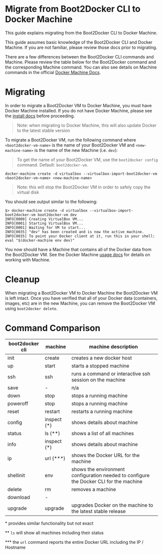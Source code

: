 # Migrate from Boot2Docker CLI to Docker Machine

This guide explains migrating from the Boot2Docker CLI to Docker Machine.

This guide assumes basic knowledge of the Boot2Docker CLI and Docker Machine.  If you are not familiar, please review those docs prior to migrating.

There are a few differences between the Boot2Docker CLI commands and Machine.  Please review the table below for the Boot2Docker command and the corresponding Machine command.  You can also see details on Machine commands in the official [Docker Machine Docs](http://docs.docker.com/machine/#subcommands).

# Migrating

In order to migrate a Boot2Docker VM to Docker Machine, you must have Docker Machine installed.  If you do not have Docker Machine, please see the [install docs](http://docs.docker.com/machine/#installation) before proceeding.

> Note: when migrating to Docker Machine, this will also update Docker to the latest stable version

To migrate a Boot2Docker VM, run the following command where `<boot2docker-vm-name>` is the name of your Boot2Docker VM and `<new-machine-name>` is the name of the new Machine (i.e. `dev`):

> To get the name of your Boot2Docker VM, use the `boot2docker config` command.  Default: `boot2docker-vm`.

```
docker-machine create -d virtualbox --virtualbox-import-boot2docker-vm <boot2docker-vm-name> <new-machine-name>
```

> Note: this will stop the Boot2Docker VM in order to safely copy the virtual disk

You should see output similar to the following:

```
$> docker-machine create -d virtualbox --virtualbox-import-boot2docker-vm boot2docker-vm dev
INFO[0000] Creating VirtualBox VM...                    
INFO[0001] Starting VirtualBox VM...                    
INFO[0001] Waiting for VM to start...                   
INFO[0035] "dev" has been created and is now the active machine. 
INFO[0035] To point your Docker client at it, run this in your shell: eval "$(docker-machine env dev)"
```

You now should have a Machine that contains all of the Docker data from the Boot2Docker VM.  See the Docker Machine [usage docs](http://docs.docker.com/machine/#getting-started-with-docker-machine-using-a-local-vm) for details on working with Machine.

# Cleanup
When migrating a Boot2Docker VM to Docker Machine the Boot2Docker VM is left intact.  Once you have verified that all of your Docker data (containers, images, etc) are in the new Machine, you can remove the Boot2Docker VM using `boot2docker delete`.

# Command Comparison

|  boot2docker cli | machine | machine description |
|----|----|----|
| init | create | creates a new docker host |
| up | start | starts a stopped machine |
| ssh | ssh | runs a command or interactive ssh session on the machine |
| save | - | n/a |
| down | stop | stops a running machine |
| poweroff | stop | stops a running machine |
| reset | restart | restarts a running machine |
| config | inspect (*) | shows details about machine |
| status | ls (**) | shows a list of all machines |
| info | inspect (*) | shows details about machine |
| ip | url (***) | shows the Docker URL for the machine |
| shellinit | env | shows the environment configuration needed to configure the Docker CLI for the machine |
| delete | rm | removes a machine |
| download | - | |
| upgrade | upgrade | upgrades Docker on the machine to the latest stable release |


\* provides similar functionality but not exact

** `ls` will show all machines including their status

*** the `url` command reports the entire Docker URL including the IP / Hostname
